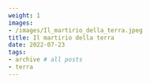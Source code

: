 ```yaml
---
weight: 1
images:
- /images/Il_martirio_della_terra.jpeg
title: Il martirio della terra
date: 2022-07-23
tags:
- archive # all posts
- terra
---
```

